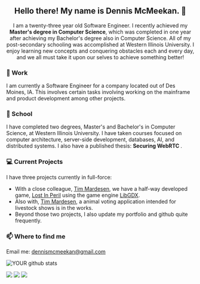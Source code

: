 <h2 align="center">Hello there! My name is Dennis McMeekan. 👋</h2>
<p align="center">
  I am a twenty-three year old Software Engineer.
  I recently achieved my <b>Master's degree in Computer Science</b>, which was completed in one year after achieving
  my Bachelor's degree also in Computer Science. All of my post-secondary schooling was accomplished at Western Illinois University.
  I enjoy learning new concepts and conquering obstacles each and 
  every day, and we all must take it upon our selves to achieve something better!
</p>
<!--
**dmcmeekan9/dmcmeekan9** is a ✨ _special_ ✨ repository because its `README.md` (this file) appears on your GitHub profile.
Check out this REPO : https://towardsdatascience.com/build-a-stunning-readme-for-your-github-profile-9b80434fe5d7 
--!>

### 💼 Work
I am currently a Software Engineer for a company located out of Des Moines, IA.
This involves certain tasks involving working on the mainframe and product development among other projects. 
### 🔭 School
I have completed two degrees, Master's and Bachelor's in Computer Science, at Western Illinois University.
I have taken courses focused on computer architecture, server-side development, databases, AI, and distributed systems. 
I also have a published thesis: <b> Securing WebRTC </b>.
### 💻 Current Projects
I have three projects currently in full-force:
* With a close colleague, [Tim Mardesen](https://github.com/timmay54/), we have a half-way developed game, [Lost In Peril](https://github.com/dmcmeekan9/lost_in_peril) using the game engine [LibGDX](https://github.com/libgdx/libgdx).
* Also with, [Tim Mardesen](https://github.com/timmay54/), a animal voting application intended for livestock shows is in the works. 
* Beyond those two projects, I also update my portfolio and github quite frequently.
### 📫 Where to find me
Email me: <dennismcmeekan@gmail.com>

<!--img src="https://github.com/pr2tik1/pr2tik1/blob/master/IMAGE-NAME" -->

![YOUR github stats](https://github-readme-stats.vercel.app/api?username=dmcmeekan9&show_icons=true&theme=buefy)

[<img src="https://img.shields.io/badge/twitter-%231DA1F2.svg?&style=for-the-badge&logo=twitter&logoColor=white" />](https://twitter.com/dmcmeekan9) [<img src="https://img.shields.io/badge/linkedin-%230077B5.svg?&style=for-the-badge&logo=linkedin&logoColor=white" />](https://www.linkedin.com/in/dmcmeekan/) [<img src = "https://img.shields.io/badge/instagram-%23E4405F.svg?&style=for-the-badge&logo=instagram&logoColor=white">](https://www.instagram.com/dmcmeekan9/) 
